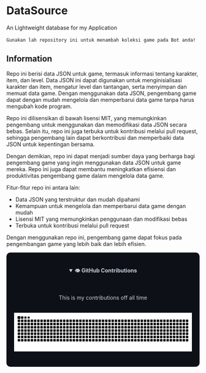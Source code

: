 # DataSource
An Lightweight database for my Application

`Gunakan lah repository ini untuk menambah koleksi game pada Bot anda!`

## Information

Repo ini berisi data JSON untuk game, termasuk informasi tentang karakter, item, dan level. Data JSON ini dapat digunakan untuk menginisialisasi karakter dan item, mengatur level dan tantangan, serta menyimpan dan memuat data game. Dengan menggunakan data JSON, pengembang game dapat dengan mudah mengelola dan memperbarui data game tanpa harus mengubah kode program.

Repo ini dilisensikan di bawah lisensi MIT, yang memungkinkan pengembang untuk menggunakan dan memodifikasi data JSON secara bebas. Selain itu, repo ini juga terbuka untuk kontribusi melalui pull request, sehingga pengembang lain dapat berkontribusi dan memperbaiki data JSON untuk kepentingan bersama.

Dengan demikian, repo ini dapat menjadi sumber daya yang berharga bagi pengembang game yang ingin menggunakan data JSON untuk game mereka. Repo ini juga dapat membantu meningkatkan efisiensi dan produktivitas pengembang game dalam mengelola data game.

Fitur-fitur repo ini antara lain:

- Data JSON yang terstruktur dan mudah dipahami
- Kemampuan untuk mengelola dan memperbarui data game dengan mudah
- Lisensi MIT yang memungkinkan penggunaan dan modifikasi bebas
- Terbuka untuk kontribusi melalui pull request

Dengan menggunakan repo ini, pengembang game dapat fokus pada pengembangan game yang lebih baik dan lebih efisien.

<div align="center" style="background-color: #0d1117; color: #c9d1d9; padding: 20px; border-radius: 10px;">
  <details open>
    <summary><b>👁️ GitHub Contributions</b></summary>
    <br>
    <p>This is my contributions off all time</p>
    <img alt="GitHub Contribution Snake" src="https://raw.githubusercontent.com/xct007/xct007/output/github-contribution-grid-snake-dark.svg" />
  </details>
</div>
